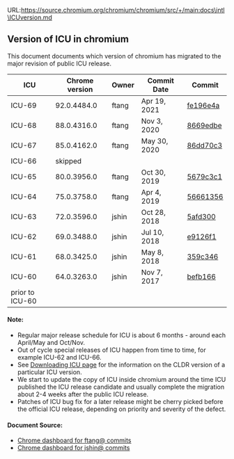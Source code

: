 URL:https://source.chromium.org/chromium/chromium/src/+/main:docs\intl\ICUversion.md
## Version of ICU in chromium

This document documents which version of chromium has migrated to the major revision of public ICU release.

| ICU | Chrome version | Owner | Commit Date | Commit |
|-----|----------------|-------|-------------|--------|
| ICU-69 | 92.0.4484.0 | ftang | Apr 19, 2021 | [fe196e4a](https://chromiumdash.appspot.com/commit/fe196e4a3f221c17db92916f5291c75b2c5bd93a) |
| ICU-68 | 88.0.4316.0 | ftang | Nov 3, 2020 | [8669edbe](https://chromiumdash.appspot.com/commit/8669edbe8bbecb934bcccdb6c2ddfb9c57922157) |
| ICU-67 | 85.0.4162.0 | ftang | May 30, 2020 | [86dd70c3](https://chromiumdash.appspot.com/commit/86dd70c3717d487f9870dcda0e8372a98f2dccea) |
| ICU-66 | skipped |  |  |  |
| ICU-65 | 80.0.3956.0 | ftang | Oct 30, 2019 | [5679c3c1](https://chromiumdash.appspot.com/commit/5679c3c191ed62b62d8db22f1657a296ee9bfe8e) |
| ICU-64 | 75.0.3758.0 | ftang | Apr 4, 2019 | [56661356](https://chromiumdash.appspot.com/commit/566613568b38f2509a5f34aaf95dee7838cd4cca) |
| ICU-63 | 72.0.3596.0 | jshin | Oct 28, 2018 | [5afd300](https://chromiumdash.appspot.com/commit/5afd3007276ae994a1c9fc5bb7da7363babb76e3) |
| ICU-62 | 69.0.3488.0 | jshin | Jul 10, 2018 | [e9126f1](https://chromiumdash.appspot.com/commit/e9126f1d03725c2ae97d524985971d66089eede3) |
| ICU-61 | 68.0.3425.0 | jshin | May 8, 2018 | [359c346](https://chromiumdash.appspot.com/commit/359c346836e261c50fb4d3168f5e0a3ce4edb436) |
| ICU-60 | 64.0.3263.0 | jshin | Nov 7, 2017 | [befb166](https://chromiumdash.appspot.com/commit/befb16634bb440cf5442979ad262832b4cebd43e) |
| prior to ICU-60 | | | |  |

#### Note:

* Regular major release schedule for ICU is about 6 months - around each April/May and Oct/Nov.
* Out of cycle special releases of ICU happen from time to time, for example ICU-62 and ICU-66.
* See [Downloading ICU page](http://site.icu-project.org/download) for the
information on the CLDR version of a particular ICU version.
* We start to update the copy of ICU inside chromium around the time ICU
published the ICU release candidate and usually complete the migration about 2-4
weeks after the public ICU release.
* Patches of ICU bug fix for a later release might be cherry picked before the
official ICU release, depending on priority and severity of the defect.

#### Document Source:
 * [Chrome dashboard for ftang@ commits](https://chromiumdash.appspot.com/commits?user=ftang)
 * [Chrome dashboard for jshin@ commits](https://chromiumdash.appspot.com/commits?user=jshin)
